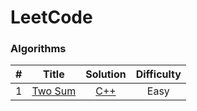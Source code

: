 # LeetCode

### Algorithms
|   # |                       Title                       |              Solution              |  Difficulty  |
|----:|:-------------------------------------------------:|:----------------------------------:|:------------:|
|   1 | [Two Sum](https://leetcode.com/problems/two-sum/) | [C++](./solutions/0001_Two_Sum.md) |     Easy     |